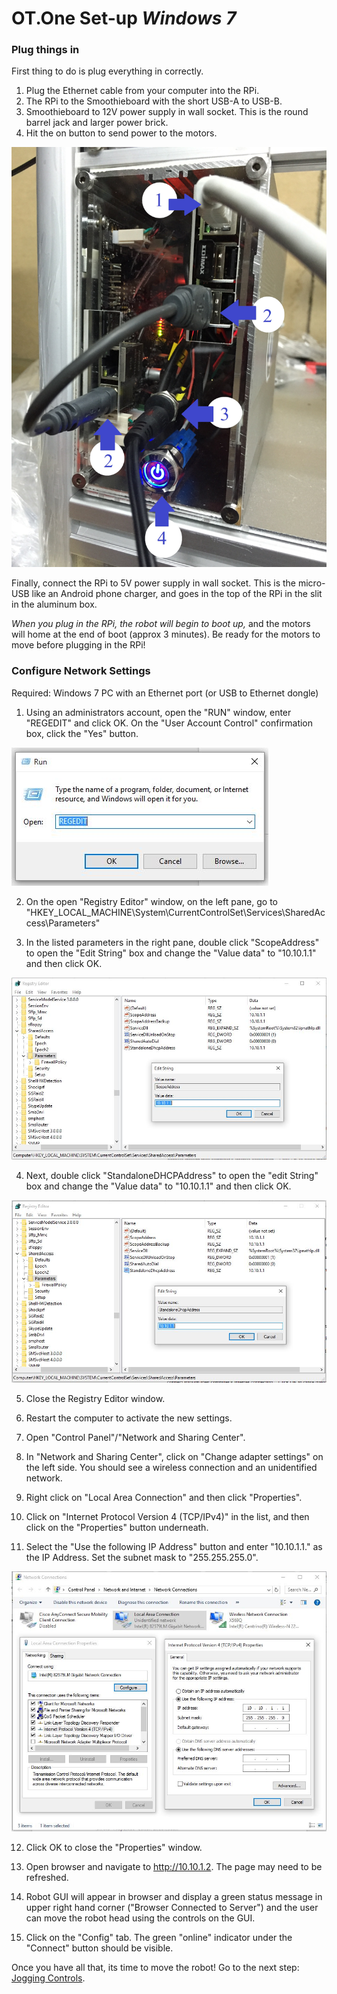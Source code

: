# OT.One Set-up *Windows 7*

### Plug things in

First thing to do is plug everything in correctly.

1. Plug the Ethernet cable from your computer into the RPi.
2. The RPi to the Smoothieboard with the short USB-A to USB-B.
3. Smoothieboard to 12V power supply in wall socket. This is the round barrel jack and larger power brick.
4. Hit the on button to send power to the motors.

![Chords Plugged In Image](img/Setup_Mac/Plugged_1.jpg)

Finally, connect the RPi to 5V power supply in wall socket. This is the micro-USB like an Android phone charger, and goes in the top of the RPi in the slit in the aluminum box.

_When you plug in the RPi, the robot will begin to boot up,_ and the motors will home at the end of boot (approx 3 minutes). Be ready for the motors to move before plugging in the RPi!

### Configure Network Settings

Required: Windows 7 PC with an Ethernet port (or USB to Ethernet dongle)

1) Using an administrators account, open the "RUN" window, enter "REGEDIT" and click OK.  On the "User Account Control" confirmation box, click the "Yes" button.

![REGEDIT](img/Setup_Windows/REGEDIT.JPG)

2) On the open "Registry Editor" window, on the left pane, go to "HKEY_LOCAL_MACHINE\System\CurrentControlSet\Services\SharedAccess\Parameters"

3) In the listed parameters in the right pane, double click "ScopeAddress" to open the "Edit String" box and change the "Value data" to "10.10.1.1" and then click OK.

![ScopeAddress](img/Setup_Windows/ScopeAddress.JPG)

4) Next, double click "StandaloneDHCPAddress" to open the "edit String" box and change the "Value data" to "10.10.1.1" and then click OK.

![StandaloneDHCP](img/Setup_Windows/StandaloneDHCP.JPG)

5) Close the Registry Editor window.

6) Restart the computer to activate the new settings.

7) Open "Control Panel"/"Network and Sharing Center".

8) In "Network and Sharing Center", click on "Change adapter settings" on the left side.  You should see a wireless connection and an unidentified network.

9) Right click on "Local Area Connection" and then click "Properties".

10) Click on "Internet Protocol Version 4 (TCP/IPv4)" in the list, and then click on the "Properties" button underneath.

11) Select the "Use the following IP Address" button and enter "10.10.1.1." as the IP Address.  Set the subnet mask to "255.255.255.0".

![LocalAreaConnectionToSubnetMask](img/Setup_Windows/LocalAreaConnectionToSubnetMask.JPG)

12) Click OK to close the "Properties" window.

13) Open browser and navigate to http://10.10.1.2.  The page may need to be refreshed.

14) Robot GUI will appear in browser and display a green status message in upper right hand corner ("Browser Connected to Server") and the user can move the robot head using the controls on the GUI.

15) Click on the "Config" tab.  The green "online" indicator under the "Connect" button should be visible.

Once you have all that, its time to move the robot! Go to the next step: [Jogging Controls](Jogging_Controls.md).

